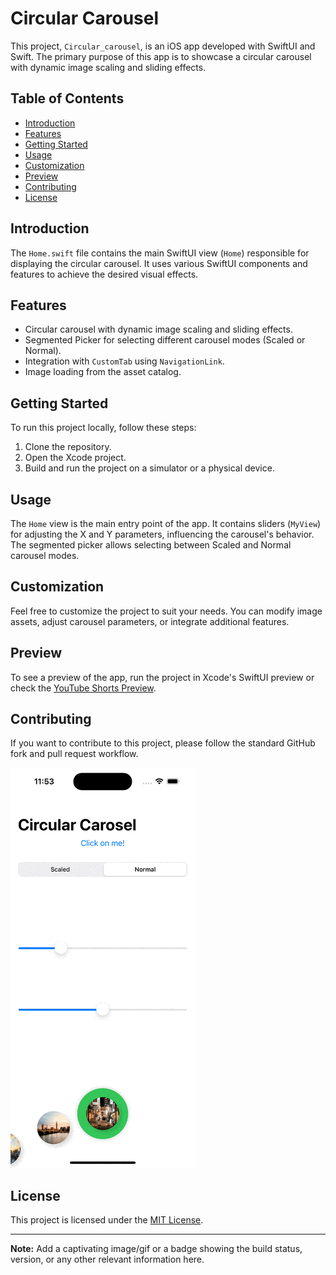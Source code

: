 # Circular Carousel


This project, `Circular_carousel`, is an iOS app developed with SwiftUI and Swift. The primary purpose of this app is to showcase a circular carousel with dynamic image scaling and sliding effects.

## Table of Contents

- [Introduction](#introduction)
- [Features](#features)
- [Getting Started](#getting-started)
- [Usage](#usage)
- [Customization](#customization)
- [Preview](#preview)
- [Contributing](#contributing)
- [License](#license)

## Introduction

The `Home.swift` file contains the main SwiftUI view (`Home`) responsible for displaying the circular carousel. It uses various SwiftUI components and features to achieve the desired visual effects.

## Features

- Circular carousel with dynamic image scaling and sliding effects.
- Segmented Picker for selecting different carousel modes (Scaled or Normal).
- Integration with `CustomTab` using `NavigationLink`.
- Image loading from the asset catalog.

## Getting Started

To run this project locally, follow these steps:

1. Clone the repository.
2. Open the Xcode project.
3. Build and run the project on a simulator or a physical device.

## Usage

The `Home` view is the main entry point of the app. It contains sliders (`MyView`) for adjusting the X and Y parameters, influencing the carousel's behavior. The segmented picker allows selecting between Scaled and Normal carousel modes.

## Customization

Feel free to customize the project to suit your needs. You can modify image assets, adjust carousel parameters, or integrate additional features.

## Preview

To see a preview of the app, run the project in Xcode's SwiftUI preview or check the [YouTube Shorts Preview](https://youtube.com/shorts/3PssmxDRpF8?si=92s9COYVuvQBgUtN).

## Contributing

If you want to contribute to this project, please follow the standard GitHub fork and pull request workflow.


![App Preview](https://github.com/omidshz100/screenshots/blob/15ab19eebcfaad10ee64e9da375367f9b834cde8/Circular_carousel.gif)

## License

This project is licensed under the [MIT License](LICENSE).

---

**Note:** Add a captivating image/gif or a badge showing the build status, version, or any other relevant information here.
